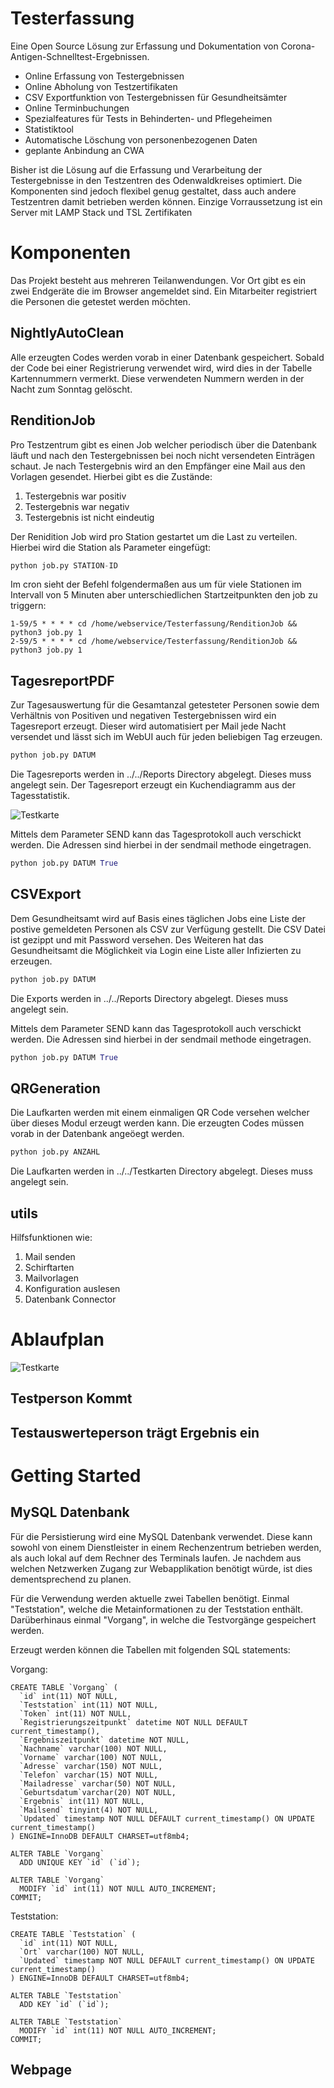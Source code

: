 # Testerfassung
Eine Open Source Lösung zur Erfassung und Dokumentation von Corona-Antigen-Schnelltest-Ergebnissen. 

- Online Erfassung von Testergebnissen
- Online Abholung von Testzertifikaten
- CSV Exportfunktion von Testergebnissen für Gesundheitsämter
- Online Terminbuchungen
- Spezialfeatures für Tests in Behinderten- und Pflegeheimen
- Statistiktool
- Automatische Löschung von personenbezogenen Daten
- geplante Anbindung an CWA

Bisher ist die Lösung auf die Erfassung und Verarbeitung der Testergebnisse in den Testzentren des Odenwaldkreises optimiert. Die Komponenten sind jedoch flexibel genug gestaltet, dass auch andere Testzentren damit betrieben werden können. Einzige Vorraussetzung ist ein Server mit LAMP Stack und TSL Zertifikaten

# Komponenten

Das Projekt besteht aus mehreren Teilanwendungen. Vor Ort gibt es ein zwei Endgeräte die im Browser angemeldet sind. Ein Mitarbeiter registriert die Personen die getestet werden möchten.

## NightlyAutoClean

Alle erzeugten Codes werden vorab in einer Datenbank gespeichert. Sobald der Code bei einer Registrierung verwendet wird, wird dies in der Tabelle Kartennummern vermerkt.
Diese verwendeten Nummern werden in der Nacht zum Sonntag gelöscht.

## RenditionJob
Pro Testzentrum gibt es einen Job welcher periodisch über die Datenbank läuft und nach den Testergebnissen bei noch nicht versendeten Einträgen schaut.
Je nach Testergebnis wird an den Empfänger eine Mail aus den Vorlagen gesendet. Hierbei gibt es die Zustände:

1. Testergebnis war positiv
2. Testergebnis war negativ
3. Testergebnis ist nicht eindeutig

Der Renidition Job wird pro Station gestartet um die Last zu verteilen. Hierbei wird die Station als Parameter eingefügt:

```python
python job.py STATION-ID
```

Im cron sieht der Befehl folgendermaßen aus um für viele Stationen im Intervall von 5 Minuten aber unterschiedlichen Startzeitpunkten den job zu triggern:

```shell
1-59/5 * * * * cd /home/webservice/Testerfassung/RenditionJob && python3 job.py 1
2-59/5 * * * * cd /home/webservice/Testerfassung/RenditionJob && python3 job.py 1
```

## TagesreportPDF
Zur Tagesauswertung für die Gesamtanzal getesteter Personen sowie dem Verhältnis von Positiven und negativen Testergebnissen wird ein Tagesreport erzeugt. Dieser wird automatisiert per Mail jede Nacht versendet und lässt sich im WebUI auch für jeden beliebigen Tag erzeugen.

```python
python job.py DATUM
```

Die Tagesreports werden in ../../Reports Directory abgelegt. Dieses muss angelegt sein.
Der Tagesreport erzeugt ein Kuchendiagramm aus der Tagesstatistik.

![Testkarte](Pics/Tagesprotokoll.png)

Mittels dem Parameter SEND kann das Tagesprotokoll auch verschickt werden. Die Adressen sind hierbei in der sendmail methode eingetragen.

```python
python job.py DATUM True
```

## CSVExport
Dem Gesundheitsamt wird auf Basis eines täglichen Jobs eine Liste der postive gemeldeten Personen als CSV zur Verfügung gestellt. Die CSV Datei ist gezippt und mit Password versehen. Des Weiteren hat das Gesundheitsamt die Möglichkeit via Login eine Liste aller Infizierten zu erzeugen.

```python
python job.py DATUM
```

Die Exports werden in ../../Reports Directory abgelegt. Dieses muss angelegt sein.

Mittels dem Parameter SEND kann das Tagesprotokoll auch verschickt werden. Die Adressen sind hierbei in der sendmail methode eingetragen.

```python
python job.py DATUM True
```

## QRGeneration
Die Laufkarten werden mit einem einmaligen QR Code versehen welcher über dieses Modul erzeugt werden kann. Die erzeugten Codes müssen vorab in der Datenbank angeöegt werden.

```python
python job.py ANZAHL
```

Die Laufkarten werden in ../../Testkarten Directory abgelegt. Dieses muss angelegt sein.

## utils
Hilfsfunktionen wie:

1. Mail senden
2. Schirftarten
3. Mailvorlagen
4. Konfiguration auslesen
5. Datenbank Connector

# Ablaufplan

![Testkarte](Pics/UML.png)

## Testperson Kommt

## Testauswerteperson trägt Ergebnis ein


# Getting Started

## MySQL Datenbank

Für die Persistierung wird eine MySQL Datenbank verwendet. Diese kann sowohl von einem Dienstleister in einem Rechenzentrum betrieben werden, als auch lokal auf dem Rechner des Terminals laufen. Je nachdem aus welchen Netzwerken Zugang zur Webapplikation benötigt würde, ist dies dementsprechend zu planen.

Für die Verwendung werden aktuelle zwei Tabellen benötigt.
Einmal "Teststation", welche die Metainformationen zu der Teststation enthält.
Darüberhinaus einmal "Vorgang", in welche die Testvorgänge gespeichert werden.

Erzeugt werden können die Tabellen mit folgenden SQL statements:

Vorgang:
```mysql
CREATE TABLE `Vorgang` (
  `id` int(11) NOT NULL,
  `Teststation` int(11) NOT NULL,
  `Token` int(11) NOT NULL,
  `Registrierungszeitpunkt` datetime NOT NULL DEFAULT current_timestamp(),
  `Ergebniszeitpunkt` datetime NOT NULL,
  `Nachname` varchar(100) NOT NULL,
  `Vorname` varchar(100) NOT NULL,
  `Adresse` varchar(150) NOT NULL,
  `Telefon` varchar(15) NOT NULL,
  `Mailadresse` varchar(50) NOT NULL,
  `Geburtsdatum`varchar(20) NOT NULL,
  `Ergebnis` int(11) NOT NULL,
  `Mailsend` tinyint(4) NOT NULL,
  `Updated` timestamp NOT NULL DEFAULT current_timestamp() ON UPDATE current_timestamp()
) ENGINE=InnoDB DEFAULT CHARSET=utf8mb4;

ALTER TABLE `Vorgang`
  ADD UNIQUE KEY `id` (`id`);

ALTER TABLE `Vorgang`
  MODIFY `id` int(11) NOT NULL AUTO_INCREMENT;
COMMIT;
```

Teststation:
```mysql
CREATE TABLE `Teststation` (
  `id` int(11) NOT NULL,
  `Ort` varchar(100) NOT NULL,
  `Updated` timestamp NOT NULL DEFAULT current_timestamp() ON UPDATE current_timestamp()
) ENGINE=InnoDB DEFAULT CHARSET=utf8mb4;

ALTER TABLE `Teststation`
  ADD KEY `id` (`id`);

ALTER TABLE `Teststation`
  MODIFY `id` int(11) NOT NULL AUTO_INCREMENT;
COMMIT;
```

## Webpage
